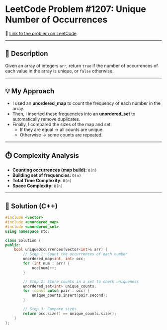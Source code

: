 # LeetCode Problem #1207: Unique Number of Occurrences

🔗 [Link to the problem on LeetCode](https://leetcode.com/problems/unique-number-of-occurrences/)

---

## 📖 Description
Given an array of integers `arr`, return `true` if the number of occurrences of each value in the array is unique, or `false` otherwise.  

---

## 💡 My Approach
- I used an **unordered_map** to count the frequency of each number in the array.  
- Then, I inserted these frequencies into an **unordered_set** to automatically remove duplicates.  
- Finally, I compared the sizes of the map and set:  
  - If they are equal → all counts are unique.  
  - Otherwise → some counts are repeated.  

---

## ⏱️ Complexity Analysis

- **Counting occurrences (map build):** `O(n)`  
- **Building set of frequencies:** `O(n)`  
- **Total Time Complexity:** `O(n)`  
- **Space Complexity:** `O(n)`  

---

## 🧩 Solution (C++)
```cpp
#include <vector>
#include <unordered_map>
#include <unordered_set>
using namespace std;

class Solution {
public:
    bool uniqueOccurrences(vector<int>& arr) {
        // Step 1: Count the occurrences of each number
        unordered_map<int, int> occ;
        for (int num : arr) {
            occ[num]++;
        }

        // Step 2: Store counts in a set to check uniqueness
        unordered_set<int> unique_counts;
        for (const auto& pair : occ) {
            unique_counts.insert(pair.second);
        }

        // Step 3: Compare sizes
        return occ.size() == unique_counts.size();
    }
};
